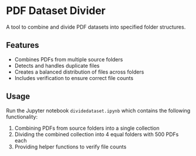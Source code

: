 # PDF Dataset Divider

A tool to combine and divide PDF datasets into specified folder structures.

## Features

- Combines PDFs from multiple source folders
- Detects and handles duplicate files
- Creates a balanced distribution of files across folders
- Includes verification to ensure correct file counts

## Usage

Run the Jupyter notebook `dividedataset.ipynb` which contains the following functionality:

1. Combining PDFs from source folders into a single collection
2. Dividing the combined collection into 4 equal folders with 500 PDFs each
3. Providing helper functions to verify file counts
